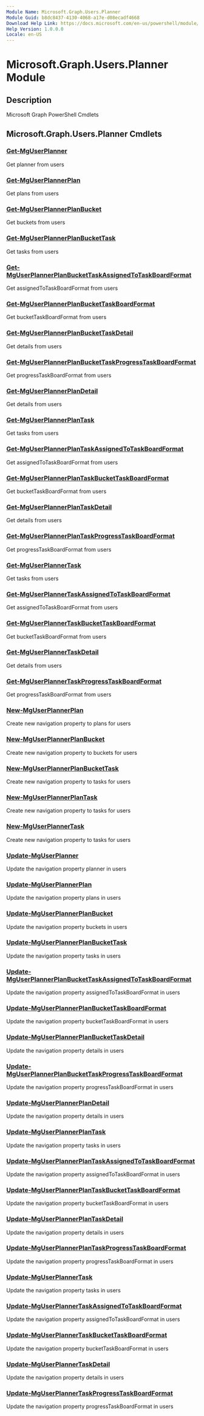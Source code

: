 ```yaml
---
Module Name: Microsoft.Graph.Users.Planner
Module Guid: b8dc8437-4130-4068-a17e-d08ecadf4668
Download Help Link: https://docs.microsoft.com/en-us/powershell/module/microsoft.graph.users.planner
Help Version: 1.0.0.0
Locale: en-US
---
```


# Microsoft.Graph.Users.Planner Module
## Description
Microsoft Graph PowerShell Cmdlets

## Microsoft.Graph.Users.Planner Cmdlets
### [Get-MgUserPlanner](Get-MgUserPlanner.md)
Get planner from users

### [Get-MgUserPlannerPlan](Get-MgUserPlannerPlan.md)
Get plans from users

### [Get-MgUserPlannerPlanBucket](Get-MgUserPlannerPlanBucket.md)
Get buckets from users

### [Get-MgUserPlannerPlanBucketTask](Get-MgUserPlannerPlanBucketTask.md)
Get tasks from users

### [Get-MgUserPlannerPlanBucketTaskAssignedToTaskBoardFormat](Get-MgUserPlannerPlanBucketTaskAssignedToTaskBoardFormat.md)
Get assignedToTaskBoardFormat from users

### [Get-MgUserPlannerPlanBucketTaskBoardFormat](Get-MgUserPlannerPlanBucketTaskBoardFormat.md)
Get bucketTaskBoardFormat from users

### [Get-MgUserPlannerPlanBucketTaskDetail](Get-MgUserPlannerPlanBucketTaskDetail.md)
Get details from users

### [Get-MgUserPlannerPlanBucketTaskProgressTaskBoardFormat](Get-MgUserPlannerPlanBucketTaskProgressTaskBoardFormat.md)
Get progressTaskBoardFormat from users

### [Get-MgUserPlannerPlanDetail](Get-MgUserPlannerPlanDetail.md)
Get details from users

### [Get-MgUserPlannerPlanTask](Get-MgUserPlannerPlanTask.md)
Get tasks from users

### [Get-MgUserPlannerPlanTaskAssignedToTaskBoardFormat](Get-MgUserPlannerPlanTaskAssignedToTaskBoardFormat.md)
Get assignedToTaskBoardFormat from users

### [Get-MgUserPlannerPlanTaskBucketTaskBoardFormat](Get-MgUserPlannerPlanTaskBucketTaskBoardFormat.md)
Get bucketTaskBoardFormat from users

### [Get-MgUserPlannerPlanTaskDetail](Get-MgUserPlannerPlanTaskDetail.md)
Get details from users

### [Get-MgUserPlannerPlanTaskProgressTaskBoardFormat](Get-MgUserPlannerPlanTaskProgressTaskBoardFormat.md)
Get progressTaskBoardFormat from users

### [Get-MgUserPlannerTask](Get-MgUserPlannerTask.md)
Get tasks from users

### [Get-MgUserPlannerTaskAssignedToTaskBoardFormat](Get-MgUserPlannerTaskAssignedToTaskBoardFormat.md)
Get assignedToTaskBoardFormat from users

### [Get-MgUserPlannerTaskBucketTaskBoardFormat](Get-MgUserPlannerTaskBucketTaskBoardFormat.md)
Get bucketTaskBoardFormat from users

### [Get-MgUserPlannerTaskDetail](Get-MgUserPlannerTaskDetail.md)
Get details from users

### [Get-MgUserPlannerTaskProgressTaskBoardFormat](Get-MgUserPlannerTaskProgressTaskBoardFormat.md)
Get progressTaskBoardFormat from users

### [New-MgUserPlannerPlan](New-MgUserPlannerPlan.md)
Create new navigation property to plans for users

### [New-MgUserPlannerPlanBucket](New-MgUserPlannerPlanBucket.md)
Create new navigation property to buckets for users

### [New-MgUserPlannerPlanBucketTask](New-MgUserPlannerPlanBucketTask.md)
Create new navigation property to tasks for users

### [New-MgUserPlannerPlanTask](New-MgUserPlannerPlanTask.md)
Create new navigation property to tasks for users

### [New-MgUserPlannerTask](New-MgUserPlannerTask.md)
Create new navigation property to tasks for users

### [Update-MgUserPlanner](Update-MgUserPlanner.md)
Update the navigation property planner in users

### [Update-MgUserPlannerPlan](Update-MgUserPlannerPlan.md)
Update the navigation property plans in users

### [Update-MgUserPlannerPlanBucket](Update-MgUserPlannerPlanBucket.md)
Update the navigation property buckets in users

### [Update-MgUserPlannerPlanBucketTask](Update-MgUserPlannerPlanBucketTask.md)
Update the navigation property tasks in users

### [Update-MgUserPlannerPlanBucketTaskAssignedToTaskBoardFormat](Update-MgUserPlannerPlanBucketTaskAssignedToTaskBoardFormat.md)
Update the navigation property assignedToTaskBoardFormat in users

### [Update-MgUserPlannerPlanBucketTaskBoardFormat](Update-MgUserPlannerPlanBucketTaskBoardFormat.md)
Update the navigation property bucketTaskBoardFormat in users

### [Update-MgUserPlannerPlanBucketTaskDetail](Update-MgUserPlannerPlanBucketTaskDetail.md)
Update the navigation property details in users

### [Update-MgUserPlannerPlanBucketTaskProgressTaskBoardFormat](Update-MgUserPlannerPlanBucketTaskProgressTaskBoardFormat.md)
Update the navigation property progressTaskBoardFormat in users

### [Update-MgUserPlannerPlanDetail](Update-MgUserPlannerPlanDetail.md)
Update the navigation property details in users

### [Update-MgUserPlannerPlanTask](Update-MgUserPlannerPlanTask.md)
Update the navigation property tasks in users

### [Update-MgUserPlannerPlanTaskAssignedToTaskBoardFormat](Update-MgUserPlannerPlanTaskAssignedToTaskBoardFormat.md)
Update the navigation property assignedToTaskBoardFormat in users

### [Update-MgUserPlannerPlanTaskBucketTaskBoardFormat](Update-MgUserPlannerPlanTaskBucketTaskBoardFormat.md)
Update the navigation property bucketTaskBoardFormat in users

### [Update-MgUserPlannerPlanTaskDetail](Update-MgUserPlannerPlanTaskDetail.md)
Update the navigation property details in users

### [Update-MgUserPlannerPlanTaskProgressTaskBoardFormat](Update-MgUserPlannerPlanTaskProgressTaskBoardFormat.md)
Update the navigation property progressTaskBoardFormat in users

### [Update-MgUserPlannerTask](Update-MgUserPlannerTask.md)
Update the navigation property tasks in users

### [Update-MgUserPlannerTaskAssignedToTaskBoardFormat](Update-MgUserPlannerTaskAssignedToTaskBoardFormat.md)
Update the navigation property assignedToTaskBoardFormat in users

### [Update-MgUserPlannerTaskBucketTaskBoardFormat](Update-MgUserPlannerTaskBucketTaskBoardFormat.md)
Update the navigation property bucketTaskBoardFormat in users

### [Update-MgUserPlannerTaskDetail](Update-MgUserPlannerTaskDetail.md)
Update the navigation property details in users

### [Update-MgUserPlannerTaskProgressTaskBoardFormat](Update-MgUserPlannerTaskProgressTaskBoardFormat.md)
Update the navigation property progressTaskBoardFormat in users


